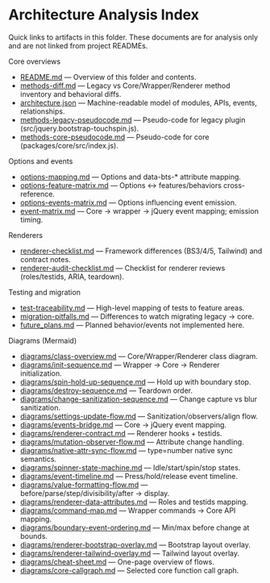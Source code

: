 # Architecture Analysis Index

Quick links to artifacts in this folder. These documents are for analysis only and are not linked from project READMEs.

Core overviews
- [README.md](README.md) — Overview of this folder and contents.
- [methods-diff.md](methods-diff.md) — Legacy vs Core/Wrapper/Renderer method inventory and behavioral diffs.
- [architecture.json](architecture.json) — Machine-readable model of modules, APIs, events, relationships.
- [methods-legacy-pseudocode.md](methods-legacy-pseudocode.md) — Pseudo-code for legacy plugin (src/jquery.bootstrap-touchspin.js).
- [methods-core-pseudocode.md](methods-core-pseudocode.md) — Pseudo-code for core (packages/core/src/index.js).

Options and events
- [options-mapping.md](options-mapping.md) — Options and data-bts-* attribute mapping.
- [options-feature-matrix.md](options-feature-matrix.md) — Options ↔ features/behaviors cross-reference.
- [options-events-matrix.md](options-events-matrix.md) — Options influencing event emission.
- [event-matrix.md](event-matrix.md) — Core → wrapper → jQuery event mapping; emission timing.

Renderers
- [renderer-checklist.md](renderer-checklist.md) — Framework differences (BS3/4/5, Tailwind) and contract notes.
- [renderer-audit-checklist.md](renderer-audit-checklist.md) — Checklist for renderer reviews (roles/testids, ARIA, teardown).

Testing and migration
- [test-traceability.md](test-traceability.md) — High-level mapping of tests to feature areas.
- [migration-pitfalls.md](migration-pitfalls.md) — Differences to watch migrating legacy → core.
- [future_plans.md](future_plans.md) — Planned behavior/events not implemented here.

Diagrams (Mermaid)
- [diagrams/class-overview.md](diagrams/class-overview.md) — Core/Wrapper/Renderer class diagram.
- [diagrams/init-sequence.md](diagrams/init-sequence.md) — Wrapper → Core → Renderer initialization.
- [diagrams/spin-hold-up-sequence.md](diagrams/spin-hold-up-sequence.md) — Hold up with boundary stop.
- [diagrams/destroy-sequence.md](diagrams/destroy-sequence.md) — Teardown order.
- [diagrams/change-sanitization-sequence.md](diagrams/change-sanitization-sequence.md) — Change capture vs blur sanitization.
- [diagrams/settings-update-flow.md](diagrams/settings-update-flow.md) — Sanitization/observers/align flow.
- [diagrams/events-bridge.md](diagrams/events-bridge.md) — Core → jQuery event mapping.
- [diagrams/renderer-contract.md](diagrams/renderer-contract.md) — Renderer hooks + testids.
- [diagrams/mutation-observer-flow.md](diagrams/mutation-observer-flow.md) — Attribute change handling.
- [diagrams/native-attr-sync-flow.md](diagrams/native-attr-sync-flow.md) — type=number native sync semantics.
- [diagrams/spinner-state-machine.md](diagrams/spinner-state-machine.md) — Idle/start/spin/stop states.
- [diagrams/event-timeline.md](diagrams/event-timeline.md) — Press/hold/release event timeline.
- [diagrams/value-formatting-flow.md](diagrams/value-formatting-flow.md) — before/parse/step/divisibility/after → display.
- [diagrams/renderer-data-attributes.md](diagrams/renderer-data-attributes.md) — Roles and testids mapping.
- [diagrams/command-map.md](diagrams/command-map.md) — Wrapper commands → Core API mapping.
- [diagrams/boundary-event-ordering.md](diagrams/boundary-event-ordering.md) — Min/max before change at bounds.
- [diagrams/renderer-bootstrap-overlay.md](diagrams/renderer-bootstrap-overlay.md) — Bootstrap layout overlay.
- [diagrams/renderer-tailwind-overlay.md](diagrams/renderer-tailwind-overlay.md) — Tailwind layout overlay.
- [diagrams/cheat-sheet.md](diagrams/cheat-sheet.md) — One-page overview of flows.
- [diagrams/core-callgraph.md](diagrams/core-callgraph.md) — Selected core function call graph.
